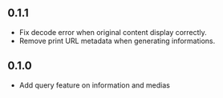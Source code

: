 ## 0.1.1

* Fix decode error when original content display correctly.
* Remove print URL metadata when generating informations.

## 0.1.0

* Add query feature on information and medias

